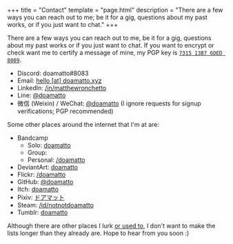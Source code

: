 +++
title = "Contact"
template = "page.html"
description = "There are a few ways you can reach out to me; be it for a gig, questions about my past works, or if you just want to chat."
+++

There are a few ways you can reach out to me, be it for a gig, questions about my past works or if you just want to chat. If you want to encrypt or check want me to certify a message of mine, my PGP key is [`7315 13B7 6DED 8009`](https://keybase.io/doamatto).

- Discord: doamatto#8083
- Email: [hello \[at\] doamatto.xyz](mailto:hello@doamatto.xyz)
- LinkedIn: [/in/matthewronchetto](https://www.linkedin.com/in/matthewronchetto)
- Line: [@doamatto](/assets/line_invite.jpg)
- 微信 (Weixin) / WeChat: [@doamatto](/assets/wechat_invite.jpg) (I ignore requests for signup verifications; PGP recommended)

Some other places around the internet that I'm at are:
- Bandcamp
    - Solo: [doamatto](https://doamatto.bandcamp.com)
    - Group:
    - Personal: [/doamatto](https://bandcamp.com/doamatto)
- DeviantArt: [doamatto](https://doamatto.deviantart.com)
- Flickr: [/doamatto](https://flickr.com/doamatto)
- GitHub: [@doamatto](https://github.com/doamatto)
- Itch: [doamatto](https://doamatto.itch.io)
- Pixiv: [ドアマット](https://www.pixiv.net/en/users/70007059)
- Steam: [/id/notnotdoamatto](https://steamcommunity.com/id/notnotdoamatto)
- Tumblr: [doamatto](https://doamatto.tumblr.com)

Although there are other places I lurk [or used to](/archive/social), I don't want to make the lists longer than they already are. Hope to hear from you soon :)
